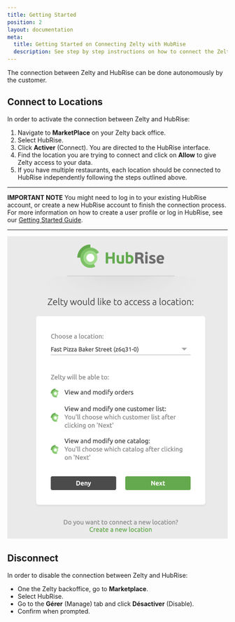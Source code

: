```yaml
---
title: Getting Started
position: 2
layout: documentation
meta:
  title: Getting Started on Connecting Zelty with HubRise
  description: See step by step instructions on how to connect the Zelty EPOS with HubRise.
---
```


The connection between Zelty and HubRise can be done autonomously by the customer.

## Connect to Locations

In order to activate the connection between Zelty and HubRise:

1. Navigate to **MarketPlace** on your Zelty back office.
1. Select HubRise.
1. Click **Activer** (Connect). You are directed to the HubRise interface.
1. Find the location you are trying to connect and click on **Allow** to give Zelty access to your data.
1. If you have multiple restaurants, each location should be connected to HubRise independently following the steps outlined above.

---

**IMPORTANT NOTE** You might need to log in to your existing HubRise account, or create a new HubRise account to finish the connection process. For more information on how to create a user profile or log in HubRise, see our [Getting Started Guide](/docs/getting-started/).

---

![Connection to HubRise](../images/005-en-2x-zelty-connect-to-hubrise.png)

## Disconnect

In order to disable the connection between Zelty and HubRise:

- One the Zelty backoffice, go to **Marketplace**.
- Select HubRise.
- Go to the **Gérer** (Manage) tab and click **Désactiver** (Disable).
- Confirm when prompted.
